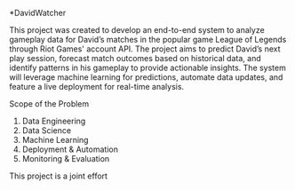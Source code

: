 *DavidWatcher

This project was created to develop an end-to-end system to analyze gameplay data for David’s matches in the popular game League of Legends through Riot Games' account API.
The project aims to predict David’s next play session, forecast match outcomes based on historical data, and identify patterns in his gameplay to provide actionable insights.
The system will leverage machine learning for predictions, automate data updates, and feature a live deployment for real-time analysis.

Scope of the Problem
1. Data Engineering
2. Data Science
3. Machine Learning
4. Deployment & Automation
5. Monitoring & Evaluation


This project is a joint effort
